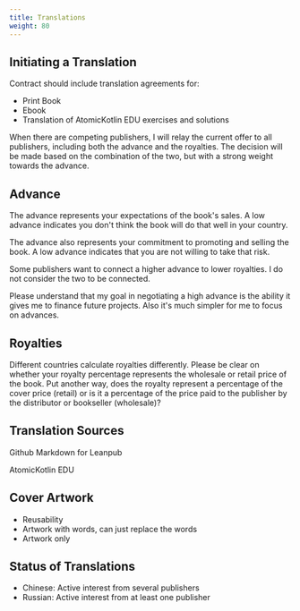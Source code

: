 ```yaml
---
title: Translations
weight: 80
---
```


## Initiating a Translation

Contract should include translation agreements for:
- Print Book
- Ebook
- Translation of AtomicKotlin EDU exercises and solutions

When there are competing publishers, I will relay the current offer to all
publishers, including both the advance and the royalties. The decision will
be made based on the combination of the two, but with a strong weight towards
the advance.

## Advance

The advance represents your expectations of the book's sales. A low advance
indicates you don't think the book will do that well in your country.

The advance also represents your commitment to promoting and selling the book.
A low advance indicates that you are not willing to take that risk.

Some publishers want to connect a higher advance to lower royalties. I do not
consider the two to be connected.

Please understand that my goal in negotiating a high advance is the ability it
gives me to finance future projects. Also it's much simpler for me to focus
on advances.

## Royalties

Different countries calculate royalties differently. Please be clear on whether
your royalty percentage represents the wholesale or retail price of the book.
Put another way, does the royalty represent a percentage of the cover price
(retail) or is it a percentage of the price paid to the publisher by the
distributor or bookseller (wholesale)?

## Translation Sources

Github Markdown for Leanpub

AtomicKotlin EDU

## Cover Artwork

- Reusability
- Artwork with words, can just replace the words
- Artwork only


## Status of Translations

- Chinese: Active interest from several publishers
- Russian: Active interest from at least one publisher

